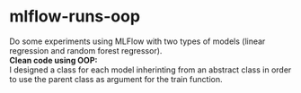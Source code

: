 # mlflow-runs-oop
Do some experiments using MLFlow with two types of models (linear regression and random forest regressor).  
__Clean code using OOP:__  
I designed a class for each model inherinting from an abstract class in order to use the parent class as argument for the train function.
